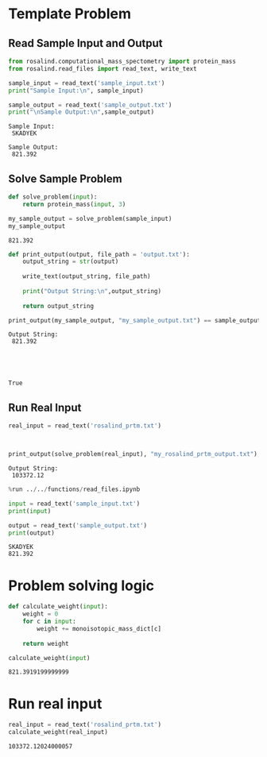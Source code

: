 ---
---

# Template Problem

## Read Sample Input and Output


```python
from rosalind.computational_mass_spectometry import protein_mass
from rosalind.read_files import read_text, write_text
```


```python
sample_input = read_text('sample_input.txt')
print("Sample Input:\n", sample_input)

sample_output = read_text('sample_output.txt')
print("\nSample Output:\n",sample_output)
```

    Sample Input:
     SKADYEK
    
    Sample Output:
     821.392


## Solve Sample Problem


```python
def solve_problem(input):
    return protein_mass(input, 3)

```


```python
my_sample_output = solve_problem(sample_input)
my_sample_output
```




    821.392




```python
def print_output(output, file_path = 'output.txt'):
    output_string = str(output)
    
    write_text(output_string, file_path)
    
    print("Output String:\n",output_string)
        
    return output_string


```


```python
print_output(my_sample_output, "my_sample_output.txt") == sample_output
```

    Output String:
     821.392





    True



## Run Real Input


```python
real_input = read_text('rosalind_prtm.txt')



print_output(solve_problem(real_input), "my_rosalind_prtm_output.txt");
```

    Output String:
     103372.12



```python
%run ../../functions/read_files.ipynb
```


```python
input = read_text('sample_input.txt')
print(input)

output = read_text('sample_output.txt')
print(output)
```

    SKADYEK
    821.392


# Problem solving logic


```python
def calculate_weight(input):
    weight = 0
    for c in input:
        weight += monoisotopic_mass_dict[c]
        
    return weight

calculate_weight(input)
```




    821.3919199999999



# Run real input


```python
real_input = read_text('rosalind_prtm.txt')
calculate_weight(real_input)
```




    103372.12024000057


